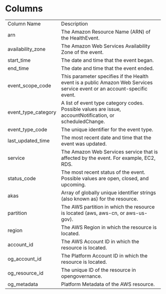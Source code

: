 # Columns  

<table>
	<tr><td>Column Name</td><td>Description</td></tr>
	<tr><td>arn</td><td>The Amazon Resource Name (ARN) of the HealthEvent.</td></tr>
	<tr><td>availability_zone</td><td>The Amazon Web Services Availability Zone of the event.</td></tr>
	<tr><td>start_time</td><td>The date and time that the event began.</td></tr>
	<tr><td>end_time</td><td>The date and time that the event ended.</td></tr>
	<tr><td>event_scope_code</td><td>This parameter specifies if the Health event is a public Amazon Web Services service event or an account-specific event.</td></tr>
	<tr><td>event_type_category</td><td>A list of event type category codes. Possible values are issue, accountNotification, or scheduledChange.</td></tr>
	<tr><td>event_type_code</td><td>The unique identifier for the event type.</td></tr>
	<tr><td>last_updated_time</td><td>The most recent date and time that the event was updated.</td></tr>
	<tr><td>service</td><td>The Amazon Web Services service that is affected by the event. For example, EC2, RDS.</td></tr>
	<tr><td>status_code</td><td>The most recent status of the event. Possible values are open, closed, and upcoming.</td></tr>
	<tr><td>akas</td><td>Array of globally unique identifier strings (also known as) for the resource.</td></tr>
	<tr><td>partition</td><td>The AWS partition in which the resource is located (aws, aws-cn, or aws-us-gov).</td></tr>
	<tr><td>region</td><td>The AWS Region in which the resource is located.</td></tr>
	<tr><td>account_id</td><td>The AWS Account ID in which the resource is located.</td></tr>
	<tr><td>og_account_id</td><td>The Platform Account ID in which the resource is located.</td></tr>
	<tr><td>og_resource_id</td><td>The unique ID of the resource in opengovernance.</td></tr>
	<tr><td>og_metadata</td><td>Platform Metadata of the AWS resource.</td></tr>
</table>